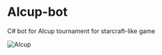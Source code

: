 # AIcup-bot
C# bot for AIcup tournament for starcraft-like game

![AIcup](https://user-images.githubusercontent.com/25031402/127071183-a9deb41f-b5a6-4af0-b943-0b0bd21fc9f2.png)
